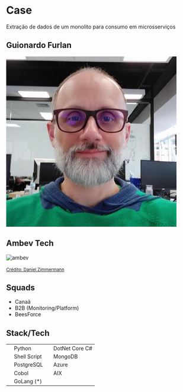 # Case

Extração de dados de um monolito para consumo em microsserviços


## Guionardo Furlan
 
![guionardo](assets/guionardo.jpg)



## Ambev Tech

![ambev](https://economiasc.com/wp-content/uploads/2020/11/24112020_credito_danielzimmermann_1-scaled.jpg)

<a href="https://economiasc.com/2020/11/26/hbsis-de-blumenau-muda-de-marca-e-vira-ambev-tech/" target="new"><small>Crédito: Daniel Zimmermann</small></a>


## Squads

- Canaã <!-- .element: class="fragment" data-fragment-index="1" -->
- B2B (Monitoring/Platform) <!-- .element: class="fragment" data-fragment-index="2" -->
- BeesForce <!-- .element: class="fragment" data-fragment-index="3" -->


## Stack/Tech

|                                     |              |                                    |                |
|-------------------------------------|--------------|------------------------------------|----------------|
| <span class="icon-python"></span>   | Python       | <span class="icon-csharp"></span>  | DotNet Core C# |
| <span class="icon-shell"></span>    | Shell Script | <span class="icon-mongodb"></span> | MongoDB        |
| <span class="icon-postgres"></span> | PostgreSQL   | <span class="icon-azure"></span>   | Azure          |
| <span class="icon-cobol"></span>    | Cobol        | <span class="icon-aix"></span>     | AIX            |
| <span class="icon-golang"></span>   | GoLang (*)   |                                    |                |
